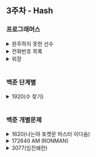 ## 3주차 - Hash

### 프로그래머스
<details>
<summary>완주하지 못한 선수</summary>
<div markdown="1">

</div>
</details>

<details>
<summary>전화번호 목록</summary>
<div markdown="1">
<br>

``` python
def solution(phone_book):
    phone_book.sort() # 문자 정렬은 ["119", "1195524421", "97674223"]와 같이 숫자 크기대로 되는 것이 아님.

    for i in range(len(phone_book)):
        if i == len(phone_book)-1:
            break

        # 정렬을 했기 때문에 두 글자만 비교함
        prefix = phone_book[i]
        other_num = phone_book[i+1]

        # 접두어가 비교하는 전화번호 맨 앞에 존재할 때
        if prefix in other_num and other_num.index(prefix) == 0:
            return False

    return True

```

- 💡 아이디어
<br>먼저 파이썬 내장 라이브러리를 이용하여 전화번호부를 정렬해준다. 
<br>숫자를 정렬하면 숫자의 크기순대로 정렬되지만, 문자로 정렬하면 ["119", "1195524421", "97674223"]와같이 정렬된다.
<br>따라서 연속되는 두 글자만 비교하면된다. 이는 for문을 사용해서 비교해주었다. <br>각각 변수명은 prefix와 other_num이라 설정해주었다. prefix가 other_num에 존재하고, prefix가 접두어가 맞다면(index(prefix) == 0)이라면 False를 출력하도록 했다.  
<br>

- 📚 후기
<br> 처음엔 이중 for문을 쓰도록 했다. for문 하나는 prefix를 설정해주는 데 사용하였고, 다른 for문을 통해 prefix와 나머지 리스트 내의 모든 전화번호와 비교하였다.<br>이렇게 하니 정확성 테스트는 모두 통과하였지만, 효율성테스트에 3,4번 문제에서 계속 시관초과가 떴다. <br>문자를 정렬하면 저런식으로 정렬이 되는지 몰랐다. 정렬을 사용한 후 앞 뒤 두 글자만 비교하도록 설정했더니 효율성문제가 해결되었다.
<br>

- ✏️ 배운점
  1. 문자열을 정렬하면 숫자 순서대로 정렬되는 게 아니라는 것.
  2. startswith 함수 : 원본 문자열이 매개변수로 입력한 문자로 시작되는지 판단하는 함수(대소문자 구분함) (endswith함수도 있음)
  3. hash를 이용한 다른 사람들 코드
``` python
def solution(phone_book):
    answer = True
    hash_map = {}
    for phone_number in phone_book:
        hash_map[phone_number] = 1
    for phone_number in phone_book:
        temp = ""
        for number in phone_number:
            temp += number
            if temp in hash_map and temp != phone_number:
                answer = False
    return answer
```  

</div>
</details>

<details>
<summary>위장</summary>
<div markdown="1">

</div>
</details>

<br>

### 백준 단계별
<details>
<summary>1920(수 찾기)</summary>
<div markdown="1">

</div>
</details>

<br>

### 백준 개별문제
<details>
<summary>1620(나는야 포켓몬 마스터 이다솜)</summary>
<div markdown="1">
<br>
    
``` python
import sys

# n: 도감에 등록된 포켓몬 개수
# m: 맞춰야 하는 문제 개수
n, m = map(int, sys.stdin.readline().split())

pocketmons_keyname = {}
pocketmons_keynum = {}

# 도감에 포켓몬 등록하기
for i in range(n):
    pocketmon = sys.stdin.readline().rstrip()  # 입력된 포켓몬
    pocketmons_keyname[pocketmon] = i+1
    pocketmons_keynum[i+1] = pocketmon

# 문제 맞추기
for j in range(m):
    question = sys.stdin.readline().rstrip()  # 포켓몬 맞추는 문제

    # 도감에서 포켓몬 불러오기
    if question.isnumeric() == True:
        print(pocketmons_keynum.get(int(question)))
    else:
        print(pocketmons_keyname.get(question))    
```    

- 💡 아이디어
    <br> 포켓몬 이름을 이용하여 몇 번째 포켓몬인지 검색할 수도 있어야하고, 등록된 순서를 이용하여 무슨 포켓몬인지 검색할 수도 있어야한다. 따라서 딕셔너리를 총 두개 만들었다. 
    <br>(1: poketmons_keyname) key:포켓몬 이름, value:등록 순서 (2: pocketmons_keynum) key:등록 순서, value: 포켓몬 이름
    <br> isnumeric() 함수를 사용해서 문제가 숫자라면 pocketmons_keynum 딕셔너리를 이용하여 검색하였고, 숫자가 아니라면 pocketmons_keyname을 사용해 검색하도록 하였다.
<br>
    
- 📚 후기
    <br> 해시를 알면 굉장히 쉬운 문제지만, 해시를 몰랐다면 리스트를 이용하여 풀려고 시도했을 것 같다. 
    <br>시간제한이 없다면 리스트를 이용해도 문제가 풀릴 것 같다. 하지만 해시가 훨씬 빠르므로 해시를 이용하도록 하자.
<br>
    
- ✏️ 배운점
    - S.isnumeric() : S(문자열)가 숫자로 구성되어있는지 확인하는 함수 (cf: isalpha(), isalnum())
<br>
    
</div>
</details>

<details>
<summary>17264(I AM IRONMAN)</summary>
<div markdown="1">
<br>
    
``` python
import sys

# n: 총 게임 횟수
# p: 해킹을 통해 얻은 플레이어 정보의 수
n, p = map(int, sys.stdin.readline().split())

# w: 이긴 경우 획득 점수
# l: 졌을 때 떨어지는 점수
# g: IRON 티어 벗어나기 위한 점수
w, l, g = map(int, sys.stdin.readline().split())

# 해킹한 선수, 이기는지(W) or 지는지(L) 딕셔너리에 받기
hacked_player = {}
for i in range(p):
    name, t = sys.stdin.readline().split()
    hacked_player[name] = t

# 같이 게임하는 플레이어 이름 받아서 점수 계산하기
point = 0
for j in range(n):
    name = sys.stdin.readline().rstrip()

    if hacked_player.get(name) == 'W':  # 해킹을 해서 무조건 이길 수 있는 확률
        point += w
    else:  # 해킹을 했는데 지는 선수이거나, 해킹 정보가 없는 선수
        point -= l
        if point < 0:  # 점수는 절대 0점 밑으로 떨어지지 않음
            point = 0

    if point >= g:  # 점수가 IRON 티어 벗어나기 위한 점수를 넘겼을 때
        print("I AM NOT IRONMAN!!")
        quit()  # 프로그램 종료

print("I AM IRONMAN!!")
```
    

- 💡 아이디어
    <br> 해킹한 플레이어를 딕셔너리에 받아 이름을 key로 저장하고, 졌는지('L') 이겼는지('W')를 value로 저장하였다.
    <br> n번의 게임횟수 동안 플레이어의 이름이 딕셔너리에 있는지 검사하면서 이겼다면 포인트를 얻고, 지거나 딕셔너리에 없다면 포인트를 잃도록 설정하였다.
<br>
    
- 📚 후기
    <br> w, l로 획득 점수와 잃는 점수 변수를 설정해놓고 예제의 점수로 획득하고 잃도록 계속 코드를 짰다.
    <br> 따라서 예제로는 정답인데 백준에서는 틀렸다고 뜨는 어이없는 실수를 했다.
<br>
    
- ✏️ 배운점
    - quit(): 파이썬 프로그램 종료. (c언어에서 return 0과 비슷)
<br>
    
</div>
</details>

<details>
<summary>3077(임진왜란)</summary>
<div markdown="1">
<br>
    
``` python
import sys
import itertools  # 조합

# n: 해전의 개수
n = int(sys.stdin.readline())

# 해전 순서의 정답
wars_correct = dict(zip(sys.stdin.readline().split(), [i for i in range(n)]))

# 학생의 답안
wars_answer = sys.stdin.readline().split()

# 학생의 답안 중 N(N-1)/2개의 쌍 고름
pick = list(itertools.combinations(wars_answer, 2))
''' >>> 출력: [('sacheon', 'hansan'), ('sacheon', 'myeongnyang'), ('sacheon', 'noryang'), ('sacheon', 'okpo'), ('hansan', 'myeongnyang'),
 ('hansan', 'noryang'), ('hansan', 'okpo'), ('myeongnyang', 'noryang'), ('myeongnyang', 'okpo'), ('noryang', 'okpo')]
'''
point = 0  # 학생의 점수
# N(N-1)/2개의 쌍 중에서 해전이 일어난 연도의 순서를 맞게 적었다면 +1점
for p in pick:
    if wars_correct.get(p[0]) < wars_correct.get(p[1]):
        point += 1

# 학생 점수/총 점수
print("%d/%d" % (point, n*(n-1)/2)) 
```                                                    

- 💡 아이디어
    <br> 해전이 일어난 순서대로 정답이 받아지므로, 해전 이름을 key, 순서를 value로 하여 딕셔너리로 받았다.
    <br> 학생의 답안 중 N(N-1)/2개의 쌍을 전부 검사하여 순서가 맞았는지 틀렸는지 검사하므로 이를 itertools.combination을 이용하여 조합을 만들었다.
    <br> 만든 조합을 for문을 사용하여 검사하며, 맞았을 시 point를 +1하였다.
<br>
    
- 📚 후기
    <br> 시간제한이 1초길래 정말 모든 경우의 수를 찾는 게 맞나? 라는 생각을 했는데 그게 맞았다.
    <br> 해시를 이용해 최대한 시간을 줄이는 것이 관건이었던 것 같다.
<br>
    
- ✏️ 배운점
    - dict(zip(list1, list2)): list 두 개를 이용하여 딕셔너리로 만듦. list1은 key, list2는 value가 됨.
    - itertools: 경우의 수를 찾을 때 사용되는 라이브러리 (import itertools)
        - itertools.permutations: 순서는 중요하고 중복은 허용되지 않음. 
          <br>ex) itertools.permutations([1, 2, 3], 2) => [(1,2), (1,3), (2,1), (2,3), (3,1), (3,2)]
        - itertools.product: 순서는 중요하고 중복은 허용됨.
          <br>ex) itertools.product([1, 2, 3], 2) => [(1,1), (1,2), (1,3), (2,1), (2,2), (2,3), (3,1), (3,2), (3,3)]
        - itertools.combinations: 순서는 중요하지 않고 중복은 허용되지 않음.
          <br>ex) itertools.combinations([1, 2, 3], 2) => [(1,2), (1,3), (2,3)]
        - itertools.combinations_with_replacement: 순서는 중요하지 않고 중복은 허용됨.
          <br>ex) itertools.combinations_with_replacement([1, 2, 3], 2) => [(1,1), (1,2), (1,3), (2,2), (2,3), (3,3)]
<br>

</div>
</details>
